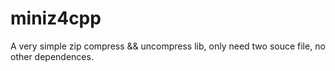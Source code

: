 # miniz4cpp
A very simple zip compress &amp;&amp; uncompress lib, only need two souce file, no other dependences.
